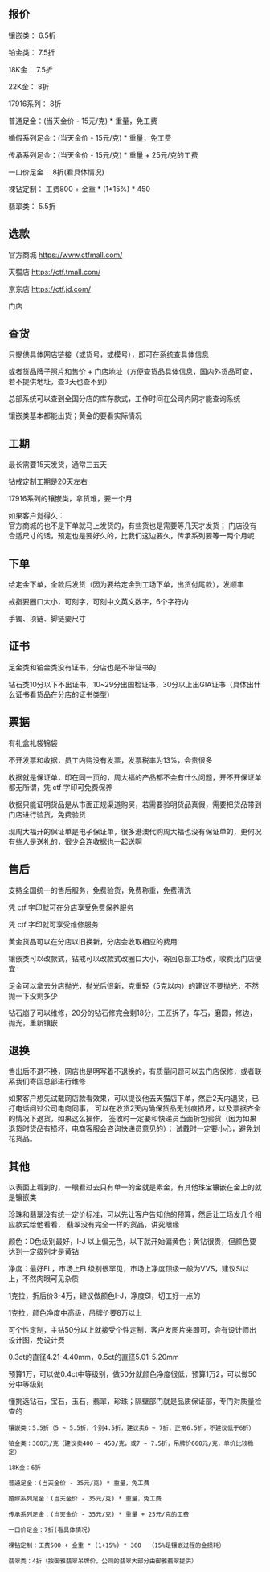 ## 报价

镶嵌类： 6.5折

铂金类： 7.5折

18K金： 7.5折

22K金： 8折

17916系列： 8折

普通足金：(当天金价 - 15元/克) * 重量，免工费

婚假系列足金：(当天金价 - 15元/克) * 重量，免工费

传承系列足金：(当天金价 - 15元/克) * 重量 + 25元/克的工费

一口价足金： 8折(看具体情况)
      
裸钻定制： 工费800 + 金重 * (1+15%) * 450     

翡翠类： 5.5折


## 选款

官方商城 https://www.ctfmall.com/

天猫店 https://ctf.tmall.com/

京东店 https://ctf.jd.com/

门店


## 查货

只提供具体网店链接（或货号，或模号），即可在系统查具体信息

或者货品牌子照片和售价 + 门店地址（方便查货品具体信息，国内外货品可查，若不提供地址，查3天也查不到）

总部系统可以查到全国分店的库存款式，工作时间在公司内网才能查询系统

镶嵌类基本都能出货；黄金的要看实际情况


## 工期

最长需要15天发货，通常三五天

钻戒定制工期是20天左右

17916系列的镶嵌类，拿货难，要一个月

如果客户觉得久：  
官方商城的也不是下单就马上发货的，有些货也是需要等几天才发货；
门店没有合适尺寸的话，预定也是要好久的，比我们这边要久，传承系列要等一两个月呢


## 下单

给定金下单，全款后发货（因为要给定金到工场下单，出货付尾款），发顺丰

戒指要圈口大小，可刻字，可刻中文英文数字，6个字符内

手镯、项链、脚链要尺寸


## 证书

足金类和铂金类没有证书，分店也是不带证书的

钻石类10分以下不出证书，10~29分出国检证书，30分以上出GIA证书（具体出什么证书看货品在分店的证书类型）


## 票据

有礼盒礼袋锦袋

不开发票和收据，员工内购没有发票，发票税率为13%，会贵很多

收据就是保证单，印在同一页的，周大福的产品都不会有什么问题，开不开保证单都无所谓，凭 ctf 字印可免费保养

收据只能证明货品是从市面正规渠道购买，若需要验明货品真假，需要把货品带到门店进行验货，免费验货

现周大福开的保证单是电子保证单，很多港澳代购周大福也没有保证单的，更何况有些人是送礼的，很少会连收据也一起送啊


## 售后

支持全国统一的售后服务，免费验货，免费称重，免费清洗

凭 ctf 字印就可在分店享受免费保养服务

凭 ctf 字印就可享受维修服务

黄金货品可以在分店以旧换新，分店会收取相应的费用

镶嵌类可以改款式，钻戒可以改款式改圈口大小，寄回总部工场改，收费比门店便宜

足金可以拿去分店抛光，抛光后很新，克重轻（5克以内）的建议不要抛光，不然抛一下没剩多少

钻石崩了可以维修，20分的钻石修完会剩18分，工匠拆了，车石，磨圆，修边，抛光，重新镶嵌


## 退换

售出后不退不换，网店也是明写着不退换的，有质量问题可以去门店保修，或者联系我们寄回总部进行维修

如果客户想先试戴网店款看效果，可以提议他去天猫店下单，然后2天内退货，已打电话问过公司电商同事，
可以在收货2天内确保货品无划痕损坏，以及票据齐全的情况下退货，如果这么操作，
签收时一定要和快递员当面拆包验货（因为如果退货时货品有损坏，电商客服会咨询快递员意见的）；
试戴时一定要小心，避免划花货品。


## 其他

以表面上看到的，一眼看过去只有单一的金就是素金，有其他珠宝镶嵌在金上的就是镶嵌类

珍珠和翡翠没有统一定价标准，可以先让客户告知他的预算，然后让工场发几个相应款式给他看看，
翡翠没有完全一样的货品，讲究眼缘

颜色：D色级别最好，I-J 以上偏无色，以下就开始偏黄色；黄钻很贵，但颜色要达到一定级别才是黄钻

净度：最好FL，市场上FL级别很罕见，市场上净度顶级一般为VVS，建议Si以上，不然肉眼可见杂质

1克拉，折后价3-4万，建议做颜色I-J，净度SI，切工好一点的

1克拉，颜色净度中高级，吊牌价要8万以上

可个性定制，主钻50分以上就接受个性定制，客户发图片来即可，会有设计师出设计图，免设计费

0.3ct的直径4.21-4.40mm，0.5ct的直径5.01-5.20mm

预算1万，可以做0.4ct中等级别，做50分就颜色净度很低，预算1万2，可以做50分中等级别

懂挑选钻石，宝石，玉石，翡翠，珍珠；隔壁部门就是品质保证部，专门对质量检查的

```
镶嵌类：5.5折（5 ~ 5.5折，个别4.5折，建议卖6 ~ 7折，正常6.5折，不建议低于6折）

铂金类：360元/克（建议卖400 ~ 450/克，或7 ~ 7.5折，吊牌价660元/克，单价比较稳定）

18K金：6折

普通足金：(当天金价 - 35元/克) * 重量，免工费
 
婚嫁系列足金：(当天金价 - 35元/克) * 重量，免工费
 
传承系列足金：(当天金价 - 35元/克) * 重量 + 25元/克的工费
 
一口价足金：7折(看具体情况)  
            
裸钻定制：工费500 + 金重 * (1+15%) * 360  （15%是镶嵌过程的金损耗）

翡翠类：4折（按御雅翡翠吊牌价，公司的翡翠大部分由御雅翡翠提供）
```